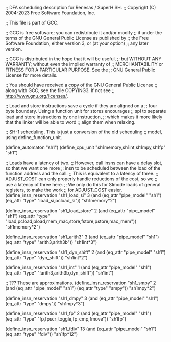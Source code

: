;; DFA scheduling description for Renesas / SuperH SH.
;; Copyright (C) 2004-2023 Free Software Foundation, Inc.

;; This file is part of GCC.

;; GCC is free software; you can redistribute it and/or modify
;; it under the terms of the GNU General Public License as published by
;; the Free Software Foundation; either version 3, or (at your option)
;; any later version.

;; GCC is distributed in the hope that it will be useful,
;; but WITHOUT ANY WARRANTY; without even the implied warranty of
;; MERCHANTABILITY or FITNESS FOR A PARTICULAR PURPOSE.  See the
;; GNU General Public License for more details.

;; You should have received a copy of the GNU General Public License
;; along with GCC; see the file COPYING3.  If not see
;; <http://www.gnu.org/licenses/>.

;; Load and store instructions save a cycle if they are aligned on a
;; four byte boundary.  Using a function unit for stores encourages
;; spl to separate load and store instructions by one instruction,
;; which makes it more likely that the linker will be able to word
;; align them when relaxing.

;; SH-1 scheduling.  This is just a conversion of the old scheduling
;; model, using define_function_unit.

(define_automaton "sh1")
(define_cpu_unit "sh1memory,sh1int,sh1mpy,sh1fp" "sh1")

;; Loads have a latency of two.
;; However, call insns can have a delay slot, so that we want one more
;; insn to be scheduled between the load of the function address and the call.
;; This is equivalent to a latency of three.
;; ADJUST_COST can only properly handle reductions of the cost, so we
;; use a latency of three here.
;; We only do this for SImode loads of general registers, to make the work
;; for ADJUST_COST easier.
(define_insn_reservation "sh1_load_si" 3
  (and (eq_attr "pipe_model" "sh1")
       (eq_attr "type" "load_si,pcload_si"))
  "sh1memory*2")

(define_insn_reservation "sh1_load_store" 2
  (and (eq_attr "pipe_model" "sh1")
       (eq_attr "type" "load,pcload,pload,mem_mac,store,fstore,pstore,mac_mem"))
  "sh1memory*2")

(define_insn_reservation "sh1_arith3" 3
  (and (eq_attr "pipe_model" "sh1")
       (eq_attr "type" "arith3,arith3b"))
  "sh1int*3")

(define_insn_reservation "sh1_dyn_shift" 2
  (and (eq_attr "pipe_model" "sh1")
       (eq_attr "type" "dyn_shift"))
  "sh1int*2")

(define_insn_reservation "sh1_int" 1
  (and (eq_attr "pipe_model" "sh1")
       (eq_attr "type" "!arith3,arith3b,dyn_shift"))
  "sh1int")

;; ??? These are approximations.
(define_insn_reservation "sh1_smpy" 2
  (and (eq_attr "pipe_model" "sh1")
       (eq_attr "type" "smpy"))
  "sh1mpy*2")

(define_insn_reservation "sh1_dmpy" 3
  (and (eq_attr "pipe_model" "sh1")
       (eq_attr "type" "dmpy"))
  "sh1mpy*3")

(define_insn_reservation "sh1_fp" 2
  (and (eq_attr "pipe_model" "sh1")
       (eq_attr "type" "fp,fpscr_toggle,fp_cmp,fmove"))
  "sh1fp")

(define_insn_reservation "sh1_fdiv" 13
  (and (eq_attr "pipe_model" "sh1")
       (eq_attr "type" "fdiv"))
  "sh1fp*12")

